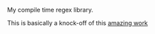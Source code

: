 My compile time regex library.

This is basically a knock-off of this [amazing work](https://github.com/hanickadot/compile-time-regular-expressions)
